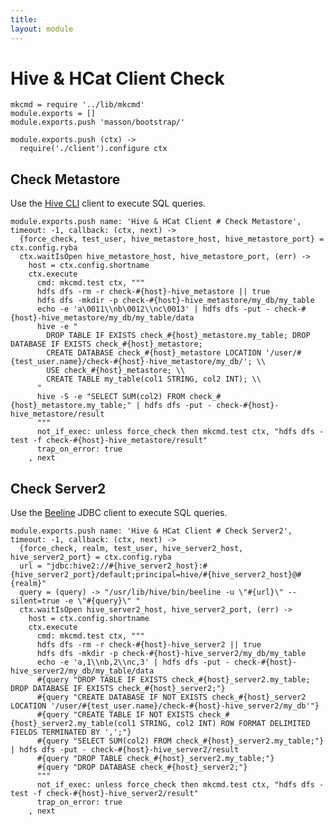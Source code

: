 ```yaml
---
title: 
layout: module
---
```


# Hive & HCat Client Check

    mkcmd = require '../lib/mkcmd'
    module.exports = []
    module.exports.push 'masson/bootstrap/'

    module.exports.push (ctx) ->
      require('./client').configure ctx

## Check Metastore

Use the [Hive CLI][hivecli] client to execute SQL queries.

    module.exports.push name: 'Hive & HCat Client # Check Metastore', timeout: -1, callback: (ctx, next) ->
      {force_check, test_user, hive_metastore_host, hive_metastore_port} = ctx.config.ryba
      ctx.waitIsOpen hive_metastore_host, hive_metastore_port, (err) ->
        host = ctx.config.shortname
        ctx.execute
          cmd: mkcmd.test ctx, """
          hdfs dfs -rm -r check-#{host}-hive_metastore || true
          hdfs dfs -mkdir -p check-#{host}-hive_metastore/my_db/my_table
          echo -e 'a\0011\\nb\0012\\nc\0013' | hdfs dfs -put - check-#{host}-hive_metastore/my_db/my_table/data
          hive -e "
            DROP TABLE IF EXISTS check_#{host}_metastore.my_table; DROP DATABASE IF EXISTS check_#{host}_metastore;
            CREATE DATABASE check_#{host}_metastore LOCATION '/user/#{test_user.name}/check-#{host}-hive_metastore/my_db/'; \\
            USE check_#{host}_metastore; \\
            CREATE TABLE my_table(col1 STRING, col2 INT); \\
          "
          hive -S -e "SELECT SUM(col2) FROM check_#{host}_metastore.my_table;" | hdfs dfs -put - check-#{host}-hive_metastore/result
          """
          not_if_exec: unless force_check then mkcmd.test ctx, "hdfs dfs -test -f check-#{host}-hive_metastore/result"
          trap_on_error: true
        , next

## Check Server2

Use the [Beeline][beeline] JDBC client to execute SQL queries.

    module.exports.push name: 'Hive & HCat Client # Check Server2', timeout: -1, callback: (ctx, next) ->
      {force_check, realm, test_user, hive_server2_host, hive_server2_port} = ctx.config.ryba
      url = "jdbc:hive2://#{hive_server2_host}:#{hive_server2_port}/default;principal=hive/#{hive_server2_host}@#{realm}"
      query = (query) -> "/usr/lib/hive/bin/beeline -u \"#{url}\" --silent=true -e \"#{query}\" "
      ctx.waitIsOpen hive_server2_host, hive_server2_port, (err) ->
        host = ctx.config.shortname
        ctx.execute
          cmd: mkcmd.test ctx, """
          hdfs dfs -rm -r check-#{host}-hive_server2 || true
          hdfs dfs -mkdir -p check-#{host}-hive_server2/my_db/my_table
          echo -e 'a,1\\nb,2\\nc,3' | hdfs dfs -put - check-#{host}-hive_server2/my_db/my_table/data
          #{query "DROP TABLE IF EXISTS check_#{host}_server2.my_table; DROP DATABASE IF EXISTS check_#{host}_server2;"}
          #{query "CREATE DATABASE IF NOT EXISTS check_#{host}_server2 LOCATION '/user/#{test_user.name}/check-#{host}-hive_server2/my_db'"}
          #{query "CREATE TABLE IF NOT EXISTS check_#{host}_server2.my_table(col1 STRING, col2 INT) ROW FORMAT DELIMITED FIELDS TERMINATED BY ',';"}
          #{query "SELECT SUM(col2) FROM check_#{host}_server2.my_table;"} | hdfs dfs -put - check-#{host}-hive_server2/result
          #{query "DROP TABLE check_#{host}_server2.my_table;"}
          #{query "DROP DATABASE check_#{host}_server2;"}
          """
          not_if_exec: unless force_check then mkcmd.test ctx, "hdfs dfs -test -f check-#{host}-hive_server2/result"
          trap_on_error: true
        , next

[hivecli]: https://cwiki.apache.org/confluence/display/Hive/LanguageManual+Cli
[beeline]: https://cwiki.apache.org/confluence/display/Hive/HiveServer2+Clients#HiveServer2Clients-Beeline%E2%80%93NewCommandLineShell

